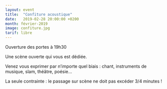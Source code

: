 ```yaml
---
layout: event
title:  "Confiture acoustique"
date:   2019-02-28 20:00:00 +0200
month: février-2019
image: confiture.jpg
tarif: libre
---
```


Ouverture des portes à 19h30  

Une scène ouverte qui vous est dédiée.  

Venez vous exprimer par n’importe quel biais : chant, instruments de musique, slam, théâtre, poésie…  

La seule contrainte : le passage sur scène ne doit pas excéder 3/4 minutes !
